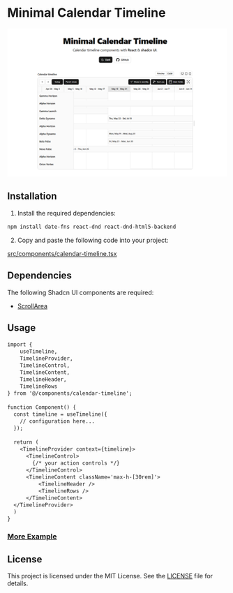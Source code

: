 # Minimal Calendar Timeline

![Minimal Calendar Timeline](./public/preview.png)

## Installation

1. Install the required dependencies:

```bash
npm install date-fns react-dnd react-dnd-html5-backend
```

2. Copy and paste the following code into your project:

[src/components/calendar-timeline.tsx](./src/components//calendar-timeline.tsx)

## Dependencies

The following Shadcn UI components are required:
- [ScrollArea](https://ui.shadcn.com/docs/components/scroll-area)

## Usage
```tsx
import {
    useTimeline,
    TimelineProvider,
    TimelineControl,
    TimelineContent,
    TimelineHeader,
    TimelineRows
} from '@/components/calendar-timeline';

function Component() {
  const timeline = useTimeline({
    // configuration here...
  });

  return (
    <TimelineProvider context={timeline}>
      <TimelineControl>
        {/* your action controls */}
      </TimelineControl>
      <TimelineContent className='max-h-[30rem]'>
          <TimelineHeader />
          <TimelineRows />
      </TimelineContent>
  </TimelineProvider>
  )
}
```

### [More Example](./public/example-code.tsx)

## License

This project is licensed under the MIT License. See the [LICENSE](LICENSE) file for details.